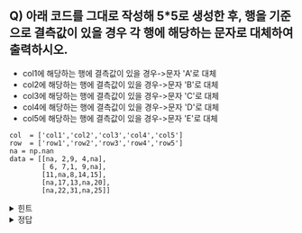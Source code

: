 ## Q) 아래 코드를 그대로 작성해 5*5로 생성한 후, 행을 기준으로 결측값이 있을 경우 각 행에 해당하는 문자로 대체하여 출력하시오.
+ col1에 해당하는 행에 결측값이 있을 경우->문자 'A'로 대체
+ col2에 해당하는 행에 결측값이 있을 경우->문자 'B'로 대체
+ col3에 해당하는 행에 결측값이 있을 경우->문자 'C'로 대체
+ col4에 해당하는 행에 결측값이 있을 경우->문자 'D'로 대체
+ col5에 해당하는 행에 결측값이 있을 경우->문자 'E'로 대체

```
col  = ['col1','col2','col3','col4','col5']
row  = ['row1','row2','row3','row4','row5']
na = np.nan
data = [[na, 2,9, 4,na],
        [ 6, 7,1, 9,na],
        [11,na,8,14,15],
        [na,17,13,na,20],
        [na,22,31,na,25]]
```

<details>
  <summary> 힌트 </summary>

결측값이 있는 위치를 확인하기 위해 print(df)로 한번 출력해본 후-> fillna()함수 안에 문자를 넣어 재출력 !!
</details>


<details>
  <summary> 정답 </summary>

![ㅇ](https://github.com/sejongsmarcle/2023_Autumn_DataAnalysisStudy/assets/128315452/09a296ee-0ca9-42d7-b8bb-5145861c5ec7)

```
import pandas as pd
import numpy as np
col  = ['col1','col2','col3','col4','col5']
row  = ['row1','row2','row3','row4','row5']
na = np.nan //None으로도 초기 data에 작성 가능
data = [[na, 2,9, 4,na],
        [ 6, 7,1, 9,na],
        [11,na,8,14,15],
        [na,17,13,na,20],
        [na,22,31,na,25]]
df = pd.DataFrame(data,row,col)
print(df)
df.col1 = df.col1.fillna('A')
df.col2 = df.col2.fillna('B')
df.col4 = df.col4.fillna('D')
df.col5 = df.col5.fillna('E')
print(df)
```
</details>
